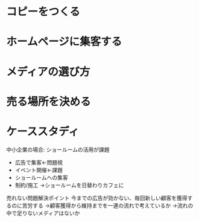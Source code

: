 # コピーをつくる
# ホームページに集客する
# メディアの選び方
# 売る場所を決める
# ケーススタディ
中小企業の場合:
ショールームの活用が課題
- 広告で集客←問題視
- イベント開催←課題
- ショールームへの集客
- 制約/施工
→ショールームを日替わりカフェに

売れない問題解決ポイント
今までの広告が効かない、毎回新しい顧客を獲得するのに苦労する
→顧客獲得から維持までを一連の流れで考えているか
→流れの中で足りないメディアはないか

